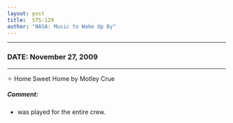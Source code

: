 ```yaml
---
layout: post
title:  STS-129
author: "NASA: Music to Wake Up By"
---
```


----
### DATE: November 27, 2009
----
✧ Home Sweet Home by Motley Crue

##### Comment:
* was played for the entire crew.

